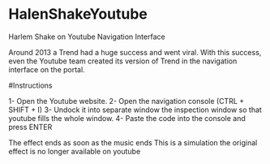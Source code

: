 # HalenShakeYoutube
Harlem Shake on Youtube Navigation Interface


Around 2013 a Trend had a huge success and went viral. With this success, even the Youtube team created its version of Trend in the navigation interface on the portal.


#Instructions

1- Open the Youtube website.
2- Open the navigation console (CTRL + SHIFT + I)
3- Undock it into separate window the inspection window so that youtube fills the whole window.
4- Paste the code into the console and press ENTER

The effect ends as soon as the music ends
This is a simulation the original effect is no longer available on youtube
